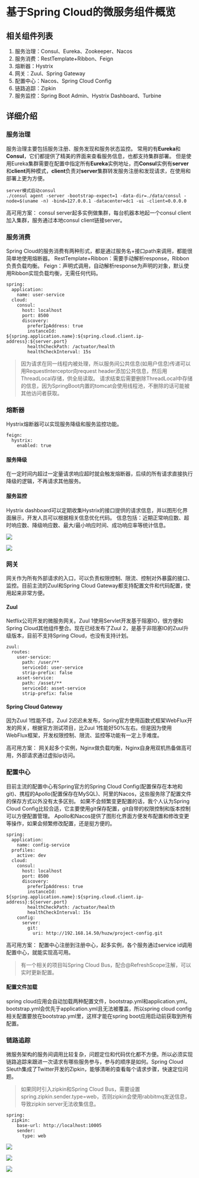 # 基于Spring Cloud的微服务组件概览

## 相关组件列表

1. 服务治理：Consul、Eureka、Zookeeper、Nacos
2. 服务消费：RestTemplate+Ribbon、Feign
3. 熔断器：Hystrix
4. 网关：Zuul、Spring Gateway
5. 配置中心：Nacos、Spring Cloud Config
6. 链路追踪：Zipkin
7. 服务监控：Spring Boot Admin、Hystrix Dashboard、Turbine


## 详细介绍

### 服务治理

服务治理主要包括服务注册、服务发现和服务状态监控。
常用的有**Eureka**和**Consul**，它们都提供了精美的界面来查看服务信息，也都支持集群部署。
但是使用Eureka集群需要在配置中指定所有**Eureka**实例地址，而**Consul**实例有**server**和**client**两种模式，**client**负责对**server**集群转发服务注册和发现请求，在使用和部署上更为方便。

```code
server模式启动consul
./consul agent -server -bootstrap-expect=1 -data-dir=./data/consul -node=$(uname -n) -bind=127.0.0.1 -datacenter=dc1 -ui -client=0.0.0.0
```

高可用方案：
consul server起多实例做集群，每台机器本地起一个consul client加入集群，服务通过本地consul client链接server。

### 服务消费

Spring Cloud的服务消费有两种形式，都是通过服务名+接口path来调用，都能很简单地使用熔断器。
RestTemplate+Ribbon：需要手动解析response，Ribbon负责负载均衡。
Feign：声明式调用，自动解析response为声明的对象，默认使用Ribbon实现负载均衡，无需任何代码。

```code
spring:
  application:
    name: user-service
  cloud:
    consul:
      host: localhost
      port: 8500
      discovery:
        preferIpAddress: true
        instanceId: ${spring.application.name}:${spring.cloud.client.ip-address}:${server.port}
        healthCheckPath: /actuator/health
        healthCheckInterval: 15s
```

> 因为请求在同一线程内被处理，所以服务间公共信息(如用户信息)传递可以用RequestInterceptor向request header添加公共信息，然后用ThreadLocal存储，供全局读取。
> 请求结束后需要删除ThreadLocal中存储的信息，因为SpringBoot内置的tomcat会使用线程池，不删除的话可能被其他访问者获取。

### 熔断器

Hystrix熔断器可以实现服务降级和服务监控功能。

```code
feign:
  hystrix:
    enabled: true
```

#### 服务降级

在一定时间内超过一定量请求响应超时就会触发熔断器，后续的所有请求直接执行降级的逻辑，不再请求其他服务。

#### 服务监控

Hystrix dashboard可以定期收集Hystrix的接口提供的请求信息，并以图形化界面展示，开发人员可以根据相关信息优化代码。
信息包括：近期正常响应数、超时响应数、降级响应数、最大/最小响应时间、成功响应率等统计信息。

![](https://miro.medium.com/max/1280/0*3-rQw1wkj-Zs5WHH.png)

![](https://lh6.googleusercontent.com/NXJRK08UXGovWbRx3-ffEJg4YWhx12k2Xet0bnu7NU5Pm9gq3yHcu_jLY8GRXmxh79YjTtg5dNUEAgZsdNVOa3pygc3ubX2XgEKur2oZEtQcmQ3Yh20)

### 网关

网关作为所有外部请求的入口，可以负责权限控制、限流、控制对外暴露的接口、监控。目前主流的Zuul和Spring Cloud Gateway都支持配置文件和代码配置，使用起来非常方便。

#### Zuul

Netflix公司开发的微服务网关。Zuul 1使用Servlet开发基于阻塞IO，很方便和Spring Cloud其他组件整合。现在已经发布了Zuul 2，是基于非阻塞IO的Zuul升级版本，目前不支持Spring Cloud，也没有支持计划。

```code
zuul:
  routes:
    user-service:
      path: /user/**
      serviceId: user-service
      strip-prefix: false
    asset-service:
      path: /asset/**
      serviceId: asset-service
      strip-prefix: false
```

#### Spring Cloud Gateway

因为Zuul 1性能不佳，Zuul 2迟迟未发布，Spring官方使用函数式框架WebFlux开发的网关，根据官方测试项目，比Zuul 1性能好50%左右。但是因为使用WebFlux框架，开发权限控制、限流、监控等功能有一定上手难度。

高可用方案：
网关起多个实例，Nginx做负载均衡，Nginx自身用双机热备做高可用，外部请求通过虚拟ip访问。

### 配置中心

目前主流的配置中心有Spring官方的Spring Cloud Config(配置保存在本地和git)、携程的Apollo(配置保存在MySQL)、阿里的Nacos，这些服务除了配置文件的保存方式以外没有太多区别。
如果不会频繁变更配置的话，我个人认为Spring Cloud Config比较合适，它主要使用git保存配置，git自带的权限控制和版本控制可以方便配置管理。
Apollo和Nacos提供了图形化界面方便发布配置和修改变更等操作，如果会频繁修改配置，还是挺方便的。

```code
spring:
  application:
    name: config-service
  profiles:
    active: dev
  cloud:
    consul:
      host: localhost
      port: 8500
      discovery:
        preferIpAddress: true
        instanceId: ${spring.application.name}:${spring.cloud.client.ip-address}:${server.port}
        healthCheckPath: /actuator/health
        healthCheckInterval: 15s
    config:
      server:
        git:
          uri: http://192.168.14.50/huzw/project-config.git
```

高可用方案：
配置中心注册到注册中心，起多实例，各个服务通过service id调用配置中心，就能实现高可用。

> 有一个相关的项目叫Spring Cloud Bus，配合@RefreshScope注解，可以实时更新配置。

#### 配置文件加载

spring cloud应用会自动加载两种配置文件，bootstrap.yml和application.yml。
bootstrap.yml会优先于application.yml且无法被覆盖，所以spring cloud config相关配置要放在bootstrap.yml里，这样才能在spring boot应用启动前获取到所有配置。


### 链路追踪

微服务架构的服务间调用比较复杂，问题定位和代码优化都不方便。所以必须实现链路追踪来跟进一次请求有哪些服务参与，参与的顺序是如何。Spring Cloud Sleuth集成了Twitter开发的Zipkin，能够清晰的查看每个请求步骤，快速定位问题。
> 如果同时引入zipkin和Spring Cloud Bus，需要设置spring.zipkin.sender.type=web，否则zipkin会使用rabbitmq发送信息，导致zipkin server无法收集信息。

```code
spring:
  zipkin:
    base-url: http://localhost:10005
    sender:
      type: web
```

![](https://i.bmp.ovh/imgs/2019/07/c3f55f396d18fcf6.png)

![](https://i.bmp.ovh/imgs/2019/07/26aea81409d6ffe4.png)

![](https://i.bmp.ovh/imgs/2019/07/8b6a749c11613ece.png)
